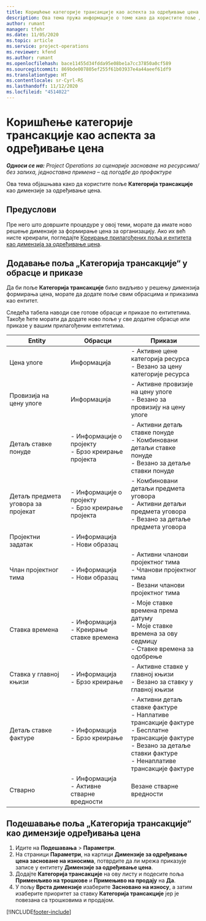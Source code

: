 ```yaml
---
title: Коришћење категорије трансакције као аспекта за одређивање цена
description: Ова тема пружа информације о томе како да користите поље „Категорија трансакције“ као димензије за одређивање цена.
author: rumant
manager: tfehr
ms.date: 11/05/2020
ms.topic: article
ms.service: project-operations
ms.reviewer: kfend
ms.author: rumant
ms.openlocfilehash: bace11455d34fdda95e08be1a7cc37850a0cf589
ms.sourcegitcommit: 869bde007805ef255f61b03937e4a44aeef61df9
ms.translationtype: HT
ms.contentlocale: sr-Cyrl-RS
ms.lasthandoff: 11/12/2020
ms.locfileid: "4514022"
---
```

# <a name="use-transaction-category-as-a-pricing-dimension"></a>Коришћење категорије трансакције као аспекта за одређивање цена


_**Односи се на:** Project Operations за сценарије засноване на ресурсима/без залиха, једноставна примена – од погодбе до профактуре_


Ова тема објашњава како да користите поље **Категорија трансакције** као димензије за одређивање цена. 

## <a name="prerequisites"></a>Предуслови
Пре него што довршите процедуре у овој теми, морате да имате ново решење димензије за формирање цена за организацију. Ако их већ нисте креирали, погледајте [Креирање прилагођених поља и ентитета као димензија за одређивање цена](create-custom-fields-entities-pricing-dimensions.md).

## <a name="add-the-transaction-category-field-to-forms-and-views"></a>Додавање поља „Категорија трансакције“ у обрасце и приказе
Да би поље **Категорија трансакције** било видљиво у решењу димензија формирања цена, морате да додате поље свим обрасцима и приказима као ентитет.

Следећа табела наводи све готове обрасце и приказе по ентитетима. Такође ћете морати да додате ново поље у све додатне обрасце или приказе у вашим прилагођеним ентитетима.

|  Entity        | Обрасци     |Прикази        |
| ------------------------------|---------------------------------|----------------------------------|
|  Цена улоге| Информација |- Активне цене категорија ресурса<br> - Везано за цену категорије ресурса |
|  Провизија на цену улоге| Информација|- Активне провизије на цену улоге<br>- Везано за провизију на цену улоге |
|  Детаљ ставке понуде|- Информације о пројекту<br>- Брзо креирање пројекта| - Активни детаљ ставке понуде<br>- Комбиновани детаљи ставке понуде<br>- Везано за детаље ставки понуде |
|  Детаљ предмета уговора за пројекат|- Информације о пројекту<br>- Брзо креирање пројекта|- Комбиновани детаљи предмета уговора<br>- Активни детаљи предмета уговора<br>- Везано за детаље предмета уговора |
|  Пројектни задатак|- Информација<br>- Нови образац| &nbsp; |
|  Члан пројектног тима|- Информација<br>- Нови образац|- Активни чланови пројектног тима<br>- Чланови пројектног тима<br>- Везани чланови пројектног тима |
|  Ставка времена|- Информација<br>- Креирање ставке времена|- Моје ставке времена према датуму<br>- Моје ставке времена за ову седмицу<br>- Ставке времена за одобрење|
|  Ставка у главној књизи|- Информација<br>- Брзо креирање|- Активне ставке у главној књизи<br>- Везано за ставку у главној књизи|
|  Детаљ ставке фактуре|- Информација<br>- Брзо креирање|- Активни детаљ ставке фактуре<br>- Наплативе трансакције фактуре<br>- Бесплатне трансакције фактуре<br>- Везано за детаље ставки фактуре <br>- Ненаплативе трансакције фактуре|
|  Стварно|- Информација<br>- Активне стварне вредности| Везане стварне вредности |

## <a name="set-up-the-transaction-category-field-as-a-pricing-dimension"></a>Подешавање поља „Категорија трансакције“ као димензије одређивања цена

1. Идите на **Подешавања** > **Параметри**. 
2. На страници **Параметри**, на картици **Димензије за одређивање цена засноване на износима**, потврдите да ли мрежа приказује записе у ентитету **Димензије за одређивање цена**.
3. Додајте **Категорија трансакције** на ову листу и подесите поља **Применљиво на трошкове** и **Примењиво на продају** на **Да**.
4. У пољу **Врста димензије** изаберите **Засновано на износу**, а затим изаберите приоритет за ставку **Категорија трансакције** јер је повезана са трошковима и продајом.


[!INCLUDE[footer-include](../includes/footer-banner.md)]
